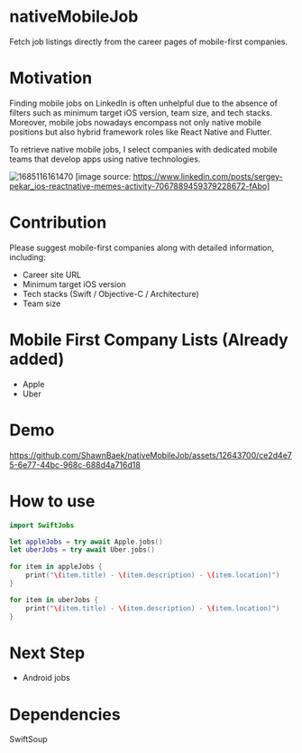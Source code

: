 # nativeMobileJob
Fetch job listings directly from the career pages of mobile-first companies.

# Motivation
Finding mobile jobs on LinkedIn is often unhelpful due to the absence of filters such as minimum target iOS version, team size, and tech stacks. Moreover, mobile jobs nowadays encompass not only native mobile positions but also hybrid framework roles like React Native and Flutter.

To retrieve native mobile jobs, I select companies with dedicated mobile teams that develop apps using native technologies.

![1685116161470](https://github.com/ShawnBaek/nativeMobileJob/assets/12643700/5695420f-c001-48bf-a514-34d27d3f7097)
[image source: https://www.linkedin.com/posts/sergey-pekar_ios-reactnative-memes-activity-7067889459379228672-fAbo]

# Contribution
Please suggest mobile-first companies along with detailed information, including:
- Career site URL
- Minimum target iOS version
- Tech stacks (Swift / Objective-C / Architecture)
- Team size

# Mobile First Company Lists (Already added)
- Apple
- Uber

# Demo
https://github.com/ShawnBaek/nativeMobileJob/assets/12643700/ce2d4e75-6e77-44bc-968c-688d4a716d18

# How to use

```swift
import SwiftJobs

let appleJobs = try await Apple.jobs()
let uberJobs = try await Uber.jobs()
      
for item in appleJobs {
    print("\(item.title) - \(item.description) - \(item.location)")
}

for item in uberJobs {
    print("\(item.title) - \(item.description) - \(item.location)")
}
```

# Next Step
- Android jobs

# Dependencies
SwiftSoup
